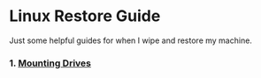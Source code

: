 # Linux Restore Guide

Just some helpful guides for when I wipe and restore my machine.

### 1. <a href="./MountingDrives.md">Mounting Drives</a>